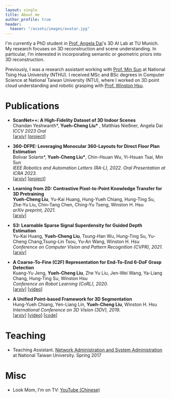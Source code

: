 ```yaml
---
layout: single
title: About me
author_profile: true
header:
  teaser: "/assets/images/avatar.jpg"
---
```


<!-- # About Me -->
I'm currently a PhD student in [Prof. Angela Dai](https://www.3dunderstanding.org/team.html)'s 3D AI Lab at TU Munich. My research focuses on 3D reconstruction and scene understanding. In particular, I’m interested in incorporating semantic or geometric priors into 3D reconstruction.


Previously, I was a research assistant working with [Prof. Min Sun](https://aliensunmin.github.io/) at National Tsing Hua University (NTHU). I received MSc and BSc degrees in Computer Science at National Taiwan University (NTU), where I worked on 3D point cloud understanding and robotic grasping with [Prof. Winston Hsu](https://winstonhsu.info/).



# Publications
- **ScanNet++: A High-Fidelity Dataset of 3D Indoor Scenes**
  <br>
  Chandan Yeshwanth\*, **Yueh-Cheng Liu\*** , Matthias Nießner, Angela Dai
  <br>
  *ICCV 2023 Oral*
  <br>
  [[arxiv]()] [[project](https://cy94.github.io/scannetpp/)]


- **360-DFPE: Leveraging Monocular 360-Layouts for Direct Floor Plan Estimation**
  <br>
  Bolivar Solarte\*, **Yueh-Cheng Liu\***, Chin-Hsuan Wu, Yi-Hsuan Tsai, Min Sun
  <br>
  *IEEE Robotics and Automation Letters (RA-L), 2022. Oral Presentation at ICRA 2023.*
  <br>
  [[arxiv](https://arxiv.org/abs/2112.06180)] [[project](https://enriquesolarte.github.io/360-dfpe/)]
   <!-- <strong><i style="color:#e74d3c">Oral Presentation</i></strong> -->

- **Learning from 2D: Contrastive Pixel-to-Point Knowledge Transfer for 3D Pretraining**
  <br>
  **Yueh-Cheng Liu**, Yu-Kai Huang, Hung-Yueh Chiang, Hung-Ting Su, Zhe-Yu Liu, Chin-Tang Chen, Ching-Yu Tseng, Winston H. Hsu
  <br>
  *arXiv preprint, 2021.*
  <br>
  [[arxiv](https://arxiv.org/abs/2104.04687)]
   <!-- <strong><i style="color:#e74d3c">Oral Presentation</i></strong> -->

<!-- - **ReDAL: Region-based and Diversity-aware Active Learning for Point Cloud Semantic Segmentation**
  <br>
  Tsung-Han Wu, **Yueh-Cheng Liu**, Yu-Kai Huang, Hsin-Ying Lee, Hung-Ting Su, Ping-Chia Huang, Winston H. Hsu
  <br>
  *International Conference on Computer Vision (ICCV), 2021.*
  <br>
  [[arxiv](https://arxiv.org/abs/2107.11769)] [[video](https://youtu.be/XJeb9kMxs5E)] -->

- **S3: Learnable Sparse Signal Superdensity for Guided Depth Estimation**
  <br>
  Yu-Kai Huang, **Yueh-Cheng Liu**, Tsung-Han Wu, Hung-Ting Su, Yu-Cheng Chang,Tsung-Lin Tsou, Yu-An Wang, Winston H. Hsu
  <br>
  *Conference on Computer Vision and Pattern Recognition (CVPR), 2021.*
  <br>
  [[arxiv](https://arxiv.org/abs/2103.02396)]

<!-- - **Dual-Awareness Attention for Few-Shot Object Detection**
  <br>
  Tung-I Chen, **Yueh-Cheng Liu**, Hung-Ting Su, Yu-Cheng Chang, Yu-Hsiang Lin, Jia-Fong Yeh, Wen-Chin Chen, Winston H. Hsu
  <br>
  *IEEE Transactions on Multimedia (TMM), 2021.*
  <br>
  [[arxiv](https://arxiv.org/abs/2102.12152)] [[code](https://github.com/Tung-I/Dual-awareness-Attention-for-Few-shot-Object-Detection)] -->

- **A Coarse-To-Fine (C2F) Representation for End-To-End 6-DoF Grasp Detection**
  <br>
  Kuang-Yu Jeng, **Yueh-Cheng Liu**, Zhe Yu Liu, Jen-Wei Wang, Ya-Liang Chang, Hung-Ting Su, Winston Hsu
  <br>
  *Conference on Robot Learning (CoRL), 2020.*
  <br>
  [[arxiv](https://arxiv.org/abs/2010.10695)] [[video](https://youtu.be/pn7PD1keTnQ)]

<!-- - **Raw Image Deblurring**
  <br>
  Chih-Hung Liang, Yu-An Chen, **Yueh-Cheng Liu**, and Winston H. Hsu
  <br>
  *IEEE Transactions on Multimedia (TMM), 2020.*
  <br>
  [[arxiv](https://arxiv.org/abs/2012.04264)] [[dataset](https://github.com/bob831009/raw_image_deblurring)] -->

- **A Unified Point-based Framework for 3D Segmentation**
  <br>
  Hung-Yueh Chiang, Yen-Liang Lin, **Yueh-Cheng Liu**, Winston H. Hsu
  <br>
  *International Conference on 3D Vision (3DV), 2019.*
  <br>
  [[arxiv](https://arxiv.org/abs/1908.00478)] [[video](https://youtu.be/rqBcxw6iaD0)] [[code](https://github.com/ken012git/joint_point_based)]

<!-- - **Indoor Depth Completion with Boundary Consistency and Self-Attention**
  <br>
  Yu-Kai Huang, Tsung-Han Wu, **Yueh-Cheng Liu**, Winston H. Hsu
  <br>
  *International Conference on Computer Vision Workshop (ICCVW RLQ), 2019.*
  <br>
  [[arxiv](https://arxiv.org/abs/1908.08344)] [[code](https://github.com/tsunghan-mama/Depth-Completion)] -->


# Teaching
- Teaching Assistant. [Network Administration and System Administration](https://www.csie.ntu.edu.tw/~hsinmu/courses/nasa_17spring) at National Taiwan University. Spring 2017


# Misc
- Look Mom, I'm on TV: [YouTube (Chinese)](https://youtu.be/z0S1EHSjqeE?t=270)
